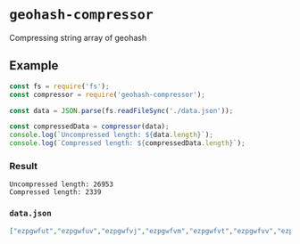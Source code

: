 # `geohash-compressor`

Compressing string array of geohash

## Example

```js
const fs = require('fs');
const compressor = require('geohash-compressor');

const data = JSON.parse(fs.readFileSync('./data.json'));

const compressedData = compressor(data);
console.log(`Uncompressed length: ${data.length}`);
console.log(`Compressed length: ${compressedData.length}`);
```

### Result

```
Uncompressed length: 26953
Compressed length: 2339
```

### `data.json`
```json
["ezpgwfut","ezpgwfuv","ezpgwfvj","ezpgwfvm","ezpgwfvt","ezpgwfvv","ezpgwfyj","ezpgwfgh","ezpgwfgk","ezpgwfgs","ezpgwfgu","ezpgwfuh","ezpgwfuk","ezpgwfus","ezpgwfuu","ezpgwfvh","ezpgwfvk","ezpgwfvs","ezpgwfvu","ezpgwfyh","ezpgwfyk","ezpgwfys","ezpgwffg",...,"ezpgquns","ezpgqunu","ezpgquph","ezpgqupk","ezpgqups","ezpgqupu","ezpgqup7"]
```
